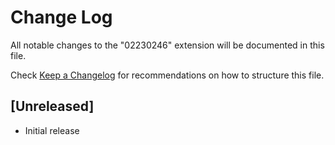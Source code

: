# Change Log

All notable changes to the "02230246" extension will be documented in this file.

Check [Keep a Changelog](http://keepachangelog.com/) for recommendations on how to structure this file.

## [Unreleased]

- Initial release

